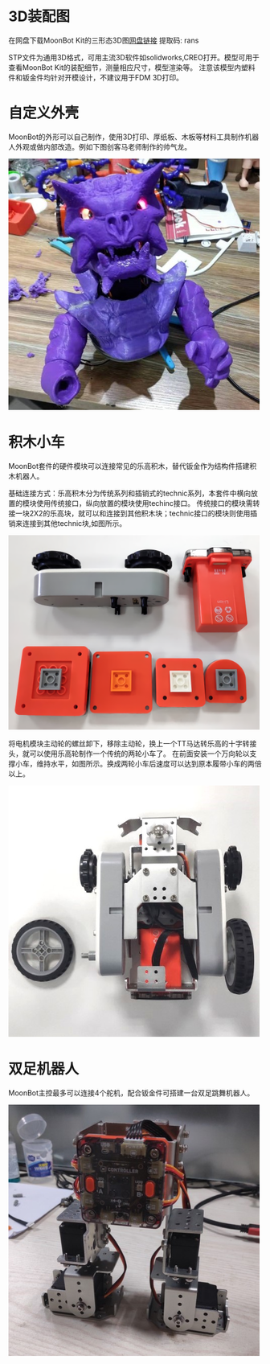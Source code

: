 # 3D装配图
在网盘下载MoonBot Kit的三形态3D图[网盘链接](https://pan.baidu.com/s/1H0bqjfQkbCjdKpvkfHyFAg) 提取码: rans 

STP文件为通用3D格式，可用主流3D软件如solidworks,CREO打开。模型可用于查看MoonBot Kit的装配细节，测量相应尺寸，模型渲染等。
注意该模型内塑料件和钣金件均针对开模设计，不建议用于FDM 3D打印。

# 自定义外壳

MoonBot的外形可以自己制作，使用3D打印、厚纸板、木板等材料工具制作机器人外观或做内部改造。例如下图创客马老师制作的帅气龙。

![](./images/MoonBot_extension_shell_mod.png)

# 积木小车

MoonBot套件的硬件模块可以连接常见的乐高积木，替代钣金作为结构件搭建积木机器人。

基础连接方式：乐高积木分为传统系列和插销式的technic系列，本套件中横向放置的模块使用传统接口，纵向放置的模块使用techinc接口。
传统接口的模块需转接一块2X2的乐高块，就可以和连接到其他积木块；technic接口的模块则使用插销来连接到其他technic块,如图所示。

![](./images/MoonBot_extension_lego_compatible.png)

将电机模块主动轮的螺丝卸下，移除主动轮，换上一个TT马达转乐高的十字转接头，就可以使用乐高轮制作一个传统的两轮小车了。
在前面安装一个万向轮以支撑小车，维持水平，如图所示。换成两轮小车后速度可以达到原本履带小车的两倍以上。

![](./images/MoonBot_extension_lego_wheel.png)

# 双足机器人

MoonBot主控最多可以连接4个舵机，配合钣金件可搭建一台双足跳舞机器人。

![](./images/MoonBot_extension_biped_robot.png)

